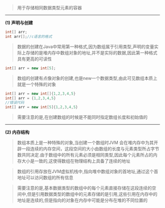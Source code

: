 
>用于存储相同数据类型元素的容器

****

**(1) 声明与创建**

```Java
int[] arr;
int arr[];//c语言的格式
```

>数据的创建在Java中常用第一种格式,因为数组属于引用类型,声明的变量实际上存储的是堆内存中数组对象的地址,并不是实际的数据,因此第一种格式具有更高的可读性

```Java
int[] arr = new int[5];
```

>数组的创建有点像对象的创建,也是new一个数据类型,由此可见数组本质上就是一个特殊的对象

```Java
int[] arr = new int[]{1,2,3,4,5}
int[] arr = {1,2,3,4,5}
//错误代码
int[] arr = new int[5]{1,2,3,4,5}
```

>需要注意的是,在创建数组的时候是不能同时指定数组长度和初始值的

****

**(2) 内存结构**

>数组本质上是一种特殊的对象,当创建一个数组时JVM 会在堆内存中为其开辟一段连续的内存空间，这段空间的大小由数组的长度与元素类型所占字节数共同决定.由于数组中的所有元素必须是相同类型,因此每个元素所占的内存大小是一致的,这使得数组在物理结构上具备了连续的地址

>数组的引用存放在JVM虚拟机栈中,指向堆中数组对象的首地址,通过这个首地址可以访问数组的所有信息

>需要注意的是,基本数据类型的数组中的每个元素直接存储在这段连续的空间中,但是引用数据类型的数组中的元素存储的是引用,这些引用在内存中的地址是连续的,但是指向的对象在内存中可能是分布在堆的不同位置的